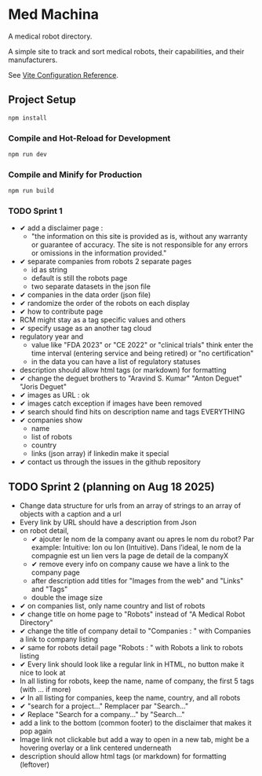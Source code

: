 # Med Machina

A medical robot directory. 

A simple site to track and sort medical robots, their capabilities, and their manufacturers.


See [Vite Configuration Reference](https://vite.dev/config/).

## Project Setup

```sh
npm install
```

### Compile and Hot-Reload for Development

```sh
npm run dev
```

### Compile and Minify for Production

```sh
npm run build
```

### TODO Sprint 1
- ✔ add a disclaimer page : 
  - "the information on this site is provided as is, without any warranty or guarantee of accuracy. The site is not responsible for any errors or omissions in the information provided."
- ✔ separate companies from robots 2 separate pages
  - id as string
  - default is still the robots page
  - two separate datasets in the json file
- ✔ companies in the data order (json file)
- ✔ randomize the order of the robots on each display
- ✔ how to contribute page  
- RCM might stay as a tag specific values and others
- ✔ specify usage as an another tag cloud
- regulatory year and 
  - value like "FDA 2023" or "CE 2022" or "clinical trials" think enter the time interval (entering service and being retired) or "no certification"
  - in the data you can have a list of regulatory statuses
- description should allow html tags (or markdown) for formatting
- ✔ change the deguet brothers to "Aravind S. Kumar" "Anton Deguet" "Joris Deguet" 
- ✔ images as URL : ok 
- ✔ images catch exception if images have been removed
- ✔ search should find hits on description name and tags EVERYTHING
- ✔ companies show
  - name
  - list of robots
  - country
  - links (json array) if linkedin make it special
- ✔ contact us through the issues in the github repository

## TODO Sprint 2 (planning on Aug 18 2025)

- Change data structure for urls from an array of strings to an array of objects with a caption and a url
- Every link by URL should have a description from Json
- on robot detail, 
  - ✔ ajouter le nom de la company avant ou apres le nom du robot?  Par example: Intuitive: Ion ou Ion (Intuitive).  Dans l’ideal, le nom de la compagnie est un lien vers la page de detail de la companyX
  - ✔ remove every info on company cause we have a link to the company page
  - after description add titles for "Images from the web" and "Links" and "Tags"
  - double the image size
- ✔ on companies list, only name country and list of robots
- ✔ change title on home page to "Robots" instead of "A Medical Robot Directory"
- ✔ change the title of company detail to "Companies : <company name>" with Companies a link to company listing
- ✔ same for robots detail page "Robots : <robot name>" with Robots a link to robots listing
- ✔ Every link should look like a regular link in HTML, no button make it nice to look at
- In all listing for robots, keep the name, name of company, the first 5 tags (with ... if more)
- ✔ In all listing for companies, keep the name, country, and all robots   
- ✔ "search for a project..."  Remplacer par "Search..."
- ✔ Replace "Search for a company..." by "Search..."
- add a link to the bottom (common footer) to the disclaimer that makes it pop again
- Image link not clickable but add a way to open in a new tab, might be a hovering overlay or a link centered underneath
- description should allow html tags (or markdown) for formatting (leftover)
  
